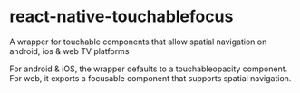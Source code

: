 # react-native-touchablefocus
A wrapper for touchable components that allow spatial navigation on android, ios &amp; web TV platforms

For android & iOS, the wrapper defaults to a touchableopacity component. For web, it exports a focusable component that supports spatial navigation.